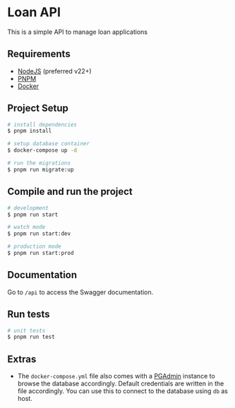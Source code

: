 # Loan API

This is a simple API to manage loan applications

## Requirements

- [NodeJS](https://nodejs.org/en) (preferred v22+)
- [PNPM](https://pnpm.io/installation)
- [Docker](https://www.docker.com/)

## Project Setup

```bash
# install dependencies
$ pnpm install

# setup database container
$ docker-compose up -d

# run the migrations
$ pnpm run migrate:up
```

## Compile and run the project

```bash
# development
$ pnpm run start

# watch mode
$ pnpm run start:dev

# production mode
$ pnpm run start:prod
```

## Documentation

Go to `/api` to access the Swagger documentation.

## Run tests

```bash
# unit tests
$ pnpm run test
```

## Extras

- The `docker-compose.yml` file also comes with a [PGAdmin](https://www.pgadmin.org/) instance to browse the database accordingly. Default credentials are written in the file accordingly. You can use this to connect to the database using `db` as host.
